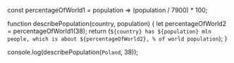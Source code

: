 const percentageOfWorld1 = population => (population / 7900) \* 100;

function describePopulation(country, population) {
let percentageOfWorld2 = percentageOfWorld1(38);
return (`${country} has ${population} mln people, which is about ${percentageOfWorld2}, % of world population`);
}

console.log(describePopulation(`Poland`, 38));

